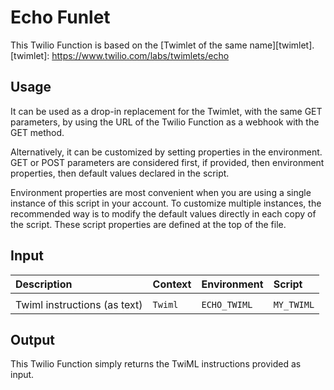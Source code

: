 # Echo Funlet

This Twilio Function is based on the [Twimlet of the same name][twimlet].
[twimlet]: https://www.twilio.com/labs/twimlets/echo

## Usage

It can be used as a drop-in replacement for the Twimlet, with the
same GET parameters, by using the URL of the Twilio Function as
a webhook with the GET method.

Alternatively, it can be customized by setting properties in the
environment. GET or POST parameters are considered first, if provided,
then environment properties, then default values declared in the script.

Environment properties are most convenient when you are using a single
instance of this script in your account. To customize multiple instances,
the recommended way is to modify the default values directly in each copy
of the script. These script properties are defined at the top of the file.

## Input

| Description                  | Context    | Environment    | Script     |
| :--------------------------- | :--------- | :------------- | :--------- |
|                              |            |                |            |
| Twiml instructions (as text) | `Twiml`    | `ECHO_TWIML`   | `MY_TWIML` |

## Output

This Twilio Function simply returns the TwiML instructions provided as input.
